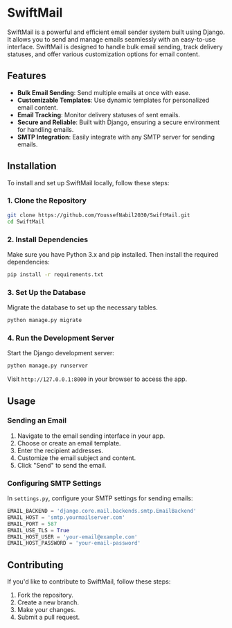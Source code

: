 

# SwiftMail

SwiftMail is a powerful and efficient email sender system built using Django. It allows you to send and manage emails seamlessly with an easy-to-use interface. SwiftMail is designed to handle bulk email sending, track delivery statuses, and offer various customization options for email content.

## Features

- **Bulk Email Sending**: Send multiple emails at once with ease.
- **Customizable Templates**: Use dynamic templates for personalized email content.
- **Email Tracking**: Monitor delivery statuses of sent emails.
- **Secure and Reliable**: Built with Django, ensuring a secure environment for handling emails.
- **SMTP Integration**: Easily integrate with any SMTP server for sending emails.

## Installation

To install and set up SwiftMail locally, follow these steps:

### 1. Clone the Repository

```bash
git clone https://github.com/YoussefNabil2030/SwiftMail.git
cd SwiftMail
```

### 2. Install Dependencies

Make sure you have Python 3.x and pip installed. Then install the required dependencies:

```bash
pip install -r requirements.txt
```

### 3. Set Up the Database

Migrate the database to set up the necessary tables.

```bash
python manage.py migrate
```

### 4. Run the Development Server

Start the Django development server:

```bash
python manage.py runserver
```

Visit `http://127.0.0.1:8000` in your browser to access the app.

## Usage

### Sending an Email

1. Navigate to the email sending interface in your app.
2. Choose or create an email template.
3. Enter the recipient addresses.
4. Customize the email subject and content.
5. Click "Send" to send the email.

### Configuring SMTP Settings

In `settings.py`, configure your SMTP settings for sending emails:

```python
EMAIL_BACKEND = 'django.core.mail.backends.smtp.EmailBackend'
EMAIL_HOST = 'smtp.yourmailserver.com'
EMAIL_PORT = 587
EMAIL_USE_TLS = True
EMAIL_HOST_USER = 'your-email@example.com'
EMAIL_HOST_PASSWORD = 'your-email-password'
```

## Contributing

If you'd like to contribute to SwiftMail, follow these steps:

1. Fork the repository.
2. Create a new branch.
3. Make your changes.
4. Submit a pull request.
